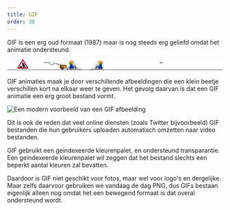 ```yaml
---
title: GIF
order: 30
---
```


GIF is een erg oud formaat (1987) maar is nog steeds erg geliefd omdat het animatie ondersteund.

![Een voorbeeld van een GIF afbeelding](example.gif)

GIF animaties maak je door verschillende afbeeldingen die een klein beetje verschillen kort
na elkaar weer te geven. Het gevolg daarvan is dat een GIF animatie een erg groot bestand
vormt.

![Een modern voorbeeld van een GIF afbeelding](modern.gif)

Dit is ook de reden dat veel online diensten (zoals Twitter bijvoorbeeld) GIF bestanden die 
hun gebruikers uploaden automatisch omzetten naar video bestanden.

GIF gebruikt een geindexeerde kleurenpalet, en ondersteund transparantie.
Een geindexeerde kleurenpalet wil zeggen dat het bestand slechts een beperkt aantal kleuren zal bevatten.

Daardoor is GIF niet geschikt voor fotos, maar wel voor logo's en dergelijke.
Maar zelfs daarvoor gebruiken we vandaag de dag PNG, dus GIFs bestaan eigenlijk alleen nog
omdat het een bewegend formaat is dat overal ondersteund wordt.

